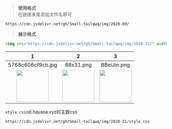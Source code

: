 > **使用格式**  
在链接末尾添加文件名即可
```
https://cdn.jsdelivr.net/gh/Small-tailqwq/img/2020-09/
```  

> **展示格式**
```html
<img src="https://cdn.jsdelivr.net/gh/Small-tailqwq/img/2020-11/" width="100px" height="100px">
```  
|1|2|3|
|:--:|:--:|:--:|
|5768c606cf9cb.jpg|88x31.png|BBeiJin.png|
|<img src="https://cdn.jsdelivr.net/gh/Small-tailqwq/img/2020-11/5768c606cf9cb.jpg" width="100px" height="100px">|<img src="https://cdn.jsdelivr.net/gh/Small-tailqwq/img/2020-11/88x31.png" width="100px" height="100px">|<img src="https://cdn.jsdelivr.net/gh/Small-tailqwq/img/2020-11/BBeiJin.png" width="100px" height="100px">|

`style.css`od.hayasa.xyz的主题css
```
https://cdn.jsdelivr.net/gh/Small-tailqwq/img/2020-11/style.css
```
